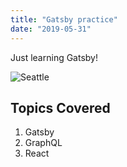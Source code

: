 ```yaml
---
title: "Gatsby practice"
date: "2019-05-31"
---
```


Just learning Gatsby!

![Seattle](./seattle.png)

## Topics Covered

1. Gatsby
2. GraphQL
3. React